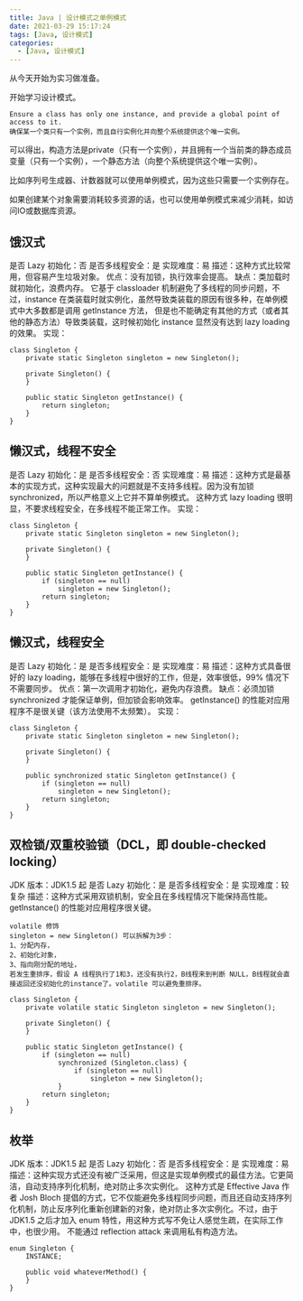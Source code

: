 ```yaml
---
title: Java | 设计模式之单例模式
date: 2021-03-29 15:17:24
tags: [Java, 设计模式]
categories: 
  - [Java, 设计模式]
---
```


从今天开始为实习做准备。

开始学习设计模式。

<!-- more -->

```
Ensure a class has only one instance, and provide a global point of access to it.
确保某一个类只有一个实例，而且自行实例化并向整个系统提供这个唯一实例。
```

可以得出，构造方法是private（只有一个实例），并且拥有一个当前类的静态成员变量（只有一个实例），一个静态方法（向整个系统提供这个唯一实例）。

比如序列号生成器、计数器就可以使用单例模式，因为这些只需要一个实例存在。

如果创建某个对象需要消耗较多资源的话，也可以使用单例模式来减少消耗，如访问IO或数据库资源。

## 饿汉式
是否 Lazy 初始化：否
是否多线程安全：是
实现难度：易
描述：这种方式比较常用，但容易产生垃圾对象。
优点：没有加锁，执行效率会提高。
缺点：类加载时就初始化，浪费内存。
它基于 classloader 机制避免了多线程的同步问题，不过，instance 在类装载时就实例化，虽然导致类装载的原因有很多种，在单例模式中大多数都是调用 getInstance 方法， 但是也不能确定有其他的方式（或者其他的静态方法）导致类装载，这时候初始化 instance 显然没有达到 lazy loading 的效果。
实现：

```
class Singleton {
    private static Singleton singleton = new Singleton();

    private Singleton() {
    }

    public static Singleton getInstance() {
        return singleton;
    }
}
```

## 懒汉式，线程不安全
是否 Lazy 初始化：是
是否多线程安全：否
实现难度：易
描述：这种方式是最基本的实现方式，这种实现最大的问题就是不支持多线程。因为没有加锁 synchronized，所以严格意义上它并不算单例模式。
这种方式 lazy loading 很明显，不要求线程安全，在多线程不能正常工作。
实现：

```
class Singleton {
    private static Singleton singleton = new Singleton();

    private Singleton() {
    }

    public static Singleton getInstance() {
        if (singleton == null)
            singleton = new Singleton();
        return singleton;
    }
}
```

## 懒汉式，线程安全
是否 Lazy 初始化：是
是否多线程安全：是
实现难度：易
描述：这种方式具备很好的 lazy loading，能够在多线程中很好的工作，但是，效率很低，99% 情况下不需要同步。
优点：第一次调用才初始化，避免内存浪费。
缺点：必须加锁 synchronized 才能保证单例，但加锁会影响效率。
getInstance() 的性能对应用程序不是很关键（该方法使用不太频繁）。
实现：

```
class Singleton {
    private static Singleton singleton = new Singleton();

    private Singleton() {
    }

    public synchronized static Singleton getInstance() {
        if (singleton == null)
            singleton = new Singleton();
        return singleton;
    }
}
```

## 双检锁/双重校验锁（DCL，即 double-checked locking）
JDK 版本：JDK1.5 起
是否 Lazy 初始化：是
是否多线程安全：是
实现难度：较复杂
描述：这种方式采用双锁机制，安全且在多线程情况下能保持高性能。
getInstance() 的性能对应用程序很关键。
```
volatile 修饰
singleton = new Singleton() 可以拆解为3步：
1、分配内存，
2、初始化对象，
3、指向刚分配的地址，
若发生重排序，假设 A 线程执行了1和3，还没有执行2，B线程来到判断 NULL，B线程就会直接返回还没初始化的instance了。volatile 可以避免重排序。
```
```
class Singleton {
    private volatile static Singleton singleton = new Singleton();

    private Singleton() {
    }

    public static Singleton getInstance() {
        if (singleton == null)
            synchronized (Singleton.class) {
                if (singleton == null)
                    singleton = new Singleton();
            }
        return singleton;
    }
}
```

## 枚举
JDK 版本：JDK1.5 起
是否 Lazy 初始化：否
是否多线程安全：是
实现难度：易
描述：这种实现方式还没有被广泛采用，但这是实现单例模式的最佳方法。它更简洁，自动支持序列化机制，绝对防止多次实例化。
这种方式是 Effective Java 作者 Josh Bloch 提倡的方式，它不仅能避免多线程同步问题，而且还自动支持序列化机制，防止反序列化重新创建新的对象，绝对防止多次实例化。不过，由于 JDK1.5 之后才加入 enum 特性，用这种方式写不免让人感觉生疏，在实际工作中，也很少用。
不能通过 reflection attack 来调用私有构造方法。

```
enum Singleton {
    INSTANCE;

    public void whateverMethod() {
    }
}
```